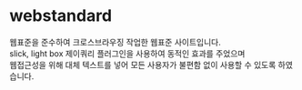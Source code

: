 # webstandard
 웹표준을 준수하여 크로스브라우징 작업한 웹표준 사이트입니다.   
 slick, light box 제이쿼리 플러그인을 사용하여 동적인 효과를 주었으며   
 웹접근성을 위해 대체 텍스트를 넣어 모든 사용자가 불편함 없이 사용할 수 있도록 하였습니다.